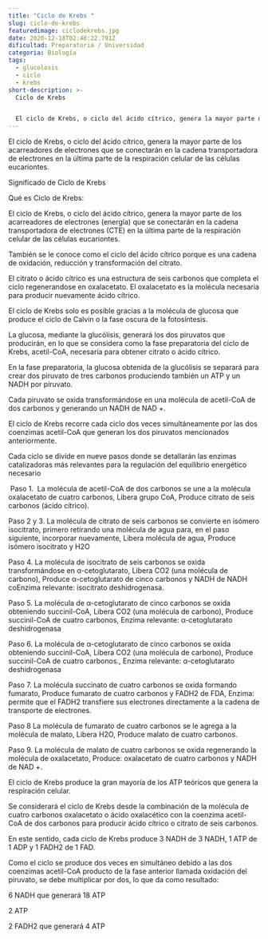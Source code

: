 ```yaml
---
title: "Ciclo de Krebs "
slug: ciclo-de-krebs
featuredimage: ciclodekrebs.jpg
date: 2020-12-18T02:48:22.791Z
dificultad: Preparatoria / Universidad
categoria: Biología
tags:
  - glucolosis
  - ciclo
  - krebs
short-description: >-
  Ciclo de Krebs 


  El ciclo de Krebs, o ciclo del ácido cítrico, genera la mayor parte de los acarreadores de electrones que se conectarán en la cadena transportadora de electrones en la última parte de la respiración celular de las células eucariontes.
---
```

El ciclo de Krebs, o ciclo del ácido cítrico, genera la mayor parte de los acarreadores de electrones que se conectarán en la cadena transportadora de electrones en la última parte de la respiración celular de las células eucariontes.

Significado de Ciclo de Krebs

Qué es Ciclo de Krebs:



El ciclo de Krebs, o ciclo del ácido cítrico, genera la mayor parte de los acarreadores de electrones (energía) que se conectarán en la cadena transportadora de electrones (CTE) en la última parte de la respiración celular de las células eucariontes.



También se le conoce como el ciclo del ácido cítrico porque es una cadena de oxidación, reducción y transformación del citrato.



El citrato o ácido cítrico es una estructura de seis carbonos que completa el ciclo regenerandose en oxalacetato. El oxalacetato es la molécula necesaria para producir nuevamente ácido cítrico.



El ciclo de Krebs solo es posible gracias a la molécula de glucosa que produce el ciclo de Calvin o la fase oscura de la fotosíntesis.



La glucosa, mediante la glucólisis, generará los dos piruvatos que producirán, en lo que se considera como la fase preparatoria del ciclo de Krebs, acetil-CoA, necesaria para obtener citrato o ácido cítrico.

En la fase preparatoria, la glucosa obtenida de la glucólisis se separará para crear dos piruvato de tres carbonos produciendo también un ATP y un NADH por piruvato.



Cada piruvato se oxida transformándose en una molécula de acetil-CoA de dos carbonos y generando un NADH de NAD +.



El ciclo de Krebs recorre cada ciclo dos veces simultáneamente por las dos coenzimas acetil-CoA que generan los dos piruvatos mencionados anteriormente.



Cada ciclo se divide en nueve pasos donde se detallarán las enzimas catalizadoras más relevantes para la regulación del equilibrio energético necesario



 Paso 1.  La molécula de acetil-CoA de dos carbonos se une a la molécula oxalacetato de cuatro carbonos, Libera grupo CoA, Produce citrato de seis carbonos (ácido cítrico).

Paso 2 y 3. La molécula de citrato de seis carbonos se convierte en isómero isocitrato, primero retirando una molécula de agua para, en el paso siguiente, incorporar nuevamente, Libera molécula de agua, Produce isómero isocitrato y H2O

Paso 4. La molécula de isocitrato de seis carbonos se oxida transformándose en α-cetoglutarato, Libera CO2 (una molécula de carbono), Produce α-cetoglutarato de cinco carbonos y NADH de NADH coEnzima relevante: isocitrato deshidrogenasa.

Paso 5. La molécula de α-cetoglutarato de cinco carbonos se oxida obteniendo succinil-CoA, Libera CO2 (una molécula de carbono), Produce succinil-CoA de cuatro carbonos, Enzima relevante: α-cetoglutarato deshidrogenasa

Paso 6. La molécula de α-cetoglutarato de cinco carbonos se oxida obteniendo succinil-CoA, Libera CO2 (una molécula de carbono), Produce succinil-CoA de cuatro carbonos., Enzima relevante: α-cetoglutarato deshidrogenasa

Paso 7. La molécula succinato de cuatro carbonos se oxida formando fumarato, Produce fumarato de cuatro carbonos y FADH2 de FDA, Enzima: permite que el FADH2 transfiere sus electrones directamente a la cadena de transporte de electrones.

Paso 8 La molécula de fumarato de cuatro carbonos se le agrega a la molécula de malato, Libera H2O, Produce malato de cuatro carbonos.

Paso 9. La molécula de malato de cuatro carbonos se oxida regenerando la molécula de oxalacetato, Produce: oxalacetato de cuatro carbonos y NADH de NAD +.



El ciclo de Krebs produce la gran mayoría de los ATP teóricos que genera la respiración celular.



Se considerará el ciclo de Krebs desde la combinación de la molécula de cuatro carbonos oxalacetato o ácido oxalacético con la coenzima acetil-CoA de dos carbonos para producir ácido cítrico o citrato de seis carbonos.



En este sentido, cada ciclo de Krebs produce 3 NADH de 3 NADH, 1 ATP de 1 ADP y 1 FADH2 de 1 FAD.



Como el ciclo se produce dos veces en simultáneo debido a las dos coenzimas acetil-CoA producto de la fase anterior llamada oxidación del piruvato, se debe multiplicar por dos, lo que da como resultado:

6 NADH que generará 18 ATP

2 ATP

2 FADH2 que generará 4 ATP